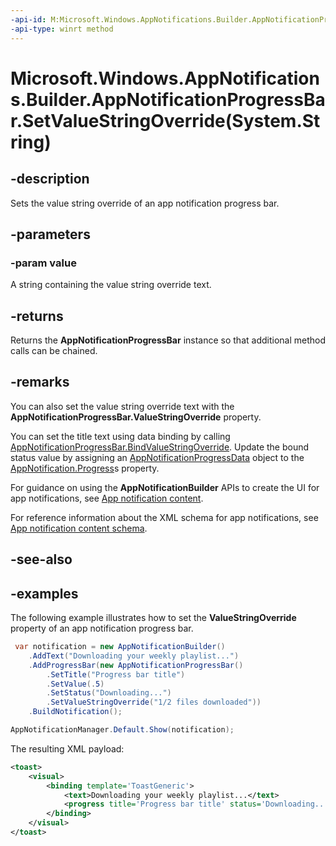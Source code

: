 ```yaml
---
-api-id: M:Microsoft.Windows.AppNotifications.Builder.AppNotificationProgressBar.SetValueStringOverride(System.String)
-api-type: winrt method
---
```


# Microsoft.Windows.AppNotifications.Builder.AppNotificationProgressBar.SetValueStringOverride(System.String)

<!--
public Microsoft.Windows.AppNotifications.Builder.AppNotificationProgressBar SetValueStringOverride (string value);
-->


## -description

Sets the value string override of an app notification progress bar.

## -parameters

### -param value

A string containing the value string override text.

## -returns

Returns the **AppNotificationProgressBar** instance so that additional method calls can be chained.

## -remarks

You can also set the value string override text with the **AppNotificationProgressBar.ValueStringOverride** property.

You can set the title text using data binding by calling [AppNotificationProgressBar.BindValueStringOverride](xref:Microsoft.Windows.AppNotifications.Builder.AppNotificationProgressBar.BindValueStringOverride). Update the bound status value by assigning an [AppNotificationProgressData](xref:Microsoft.Windows.AppNotifications.AppNotificationProgressData) object to the [AppNotification.Progress](xref:Microsoft.Windows.AppNotifications.AppNotification.Progress)s property.

For guidance on using the **AppNotificationBuilder** APIs to create the UI for app notifications, see [App notification content](/windows/apps/design/shell/tiles-and-notifications/adaptive-interactive-toasts).

For reference information about the XML schema for app notifications, see [App notification content schema](/windows/apps/design/shell/tiles-and-notifications/toast-schema).

## -see-also

## -examples

The following example illustrates how to set the **ValueStringOverride** property of an app notification progress bar.


```csharp
 var notification = new AppNotificationBuilder()
    .AddText("Downloading your weekly playlist...")
    .AddProgressBar(new AppNotificationProgressBar()
        .SetTitle("Progress bar title")
        .SetValue(.5)
        .SetStatus("Downloading...")
        .SetValueStringOverride("1/2 files downloaded"))
    .BuildNotification();

AppNotificationManager.Default.Show(notification);
```

The resulting XML payload:

```xml
<toast>
    <visual>
        <binding template='ToastGeneric'>
            <text>Downloading your weekly playlist...</text>
            <progress title='Progress bar title' status='Downloading...' value='0.5' valueStringOverride='1/2 files downloaded'/>
        </binding>
    </visual>
</toast>
```
